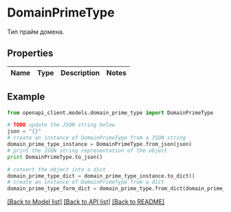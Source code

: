 # DomainPrimeType

Тип прайм домена.

## Properties
Name | Type | Description | Notes
------------ | ------------- | ------------- | -------------

## Example

```python
from openapi_client.models.domain_prime_type import DomainPrimeType

# TODO update the JSON string below
json = "{}"
# create an instance of DomainPrimeType from a JSON string
domain_prime_type_instance = DomainPrimeType.from_json(json)
# print the JSON string representation of the object
print DomainPrimeType.to_json()

# convert the object into a dict
domain_prime_type_dict = domain_prime_type_instance.to_dict()
# create an instance of DomainPrimeType from a dict
domain_prime_type_form_dict = domain_prime_type.from_dict(domain_prime_type_dict)
```
[[Back to Model list]](../README.md#documentation-for-models) [[Back to API list]](../README.md#documentation-for-api-endpoints) [[Back to README]](../README.md)


